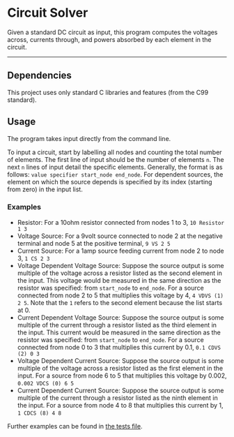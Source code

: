 # Circuit Solver
Given a standard DC circuit as input, this program computes the voltages across, currents through, and powers absorbed by each element in the circuit.

---
## Dependencies
This project uses only standard C libraries and features (from the C99 standard).

## Usage
The program takes input directly from the command line.

To input a circuit, start by labelling all nodes and counting the total number of elements. The first line of input should be the number of elements `n`. The next `n` lines of input detail the specific elements. Generally, the format is as follows:
`value specifier start_node end_node`. For dependent sources, the element on which the source depends is specified by its index (starting from zero) in the input list.

### Examples
- Resistor: For a 10ohm resistor connected from nodes 1 to 3, `10 Resistor 1 3`
- Voltage Source: For a 9volt source connected to node 2 at the negative terminal and node 5 at the positive terminal, `9 VS 2 5`
- Current Source: For a 1amp source feeding current from node 2 to node 3, `1 CS 2 3`
- Voltage Dependent Voltage Source: Suppose the source output is some multiple of the voltage across a resistor listed as the second element in the input. This voltage would be measured in the same direction as the resistor was specified: from `start_node` to `end_node`. For a source connected from node 2 to 5 that multiplies this voltage by 4, `4 VDVS (1) 2 5`. Note that the `1` refers to the second element because the list starts at 0.
- Current Dependent Voltage Source: Suppose the source output is some multiple of the current through a resistor listed as the third element in the input. This current would be measured in the same direction as the resistor was specified: from `start_node` to `end_node`. For a source connected from node 0 to 3 that multiplies this current by 0.1, `0.1 CDVS (2) 0 3`
- Voltage Dependent Current Source: Suppose the source output is some multiple of the voltage across a resistor listed as the first element in the input. For a source from node 6 to 5 that multiplies this voltage by 0.002, `0.002 VDCS (0) 6 5`
- Current Dependent Current Source: Suppose the source output is some multiple of the current through a resistor listed as the ninth element in the input. For a source from node 4 to 8 that multiplies this current by 1, `1 CDCS (8) 4 8`

Further examples can be found in [the tests file](../blob/master/tests.txt).
